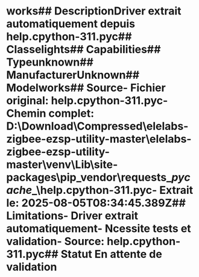 # works##  DescriptionDriver extrait automatiquement depuis help.cpython-311.pyc##  Classelights##  Capabilities##  Typeunknown##  ManufacturerUnknown##  Modelworks##  Source- **Fichier original**: help.cpython-311.pyc- **Chemin complet**: D:\Download\Compressed\elelabs-zigbee-ezsp-utility-master\elelabs-zigbee-ezsp-utility-master\venv\Lib\site-packages\pip\_vendor\requests\__pycache__\help.cpython-311.pyc- **Extrait le**: 2025-08-05T08:34:45.389Z##  Limitations- Driver extrait automatiquement- Ncessite tests et validation- Source: help.cpython-311.pyc##  Statut En attente de validation